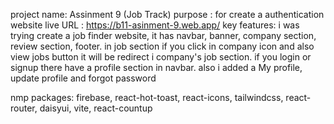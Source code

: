 project name: Assinment 9 (Job Track)
purpose : for create a authentication website
live URL : https://b11-asinment-9.web.app/ 
key features: i was trying create a job finder website, it has navbar, banner, company section, review section, footer. in job section if you   click in company icon and also view jobs button it will be redirect i company's job section. if you login or signup there have a profile section in navbar. also i added a My profile, update profile and forgot password

nmp packages: firebase, react-hot-toast, react-icons, tailwindcss, react-router, daisyui, vite, react-countup